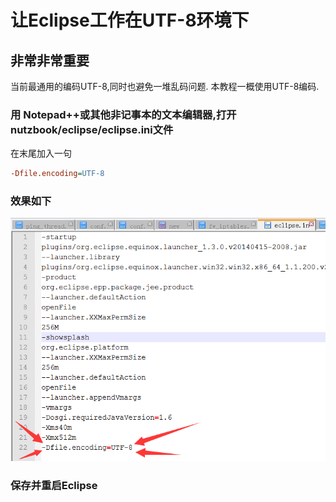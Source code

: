 # 让Eclipse工作在UTF-8环境下

## 非常非常重要

当前最通用的编码UTF-8,同时也避免一堆乱码问题. 本教程一概使用UTF-8编码.

### 用 Notepad++或其他非记事本的文本编辑器,打开nutzbook/eclipse/eclipse.ini文件

在末尾加入一句

```ini
-Dfile.encoding=UTF-8
```

### 效果如下


![Eclipse与UTF-8](images/eclipse_uft8.png)

### 保存并重启Eclipse